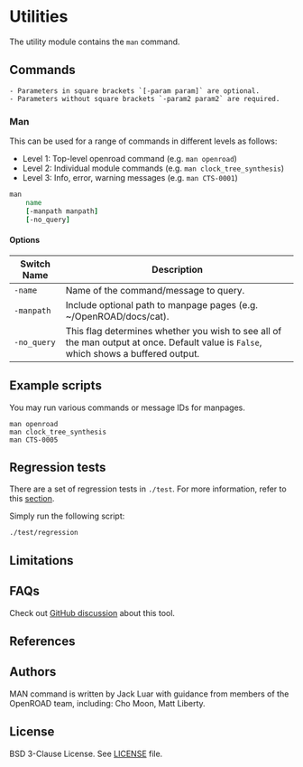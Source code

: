 # Utilities

The utility module contains the `man` command.

## Commands

```{note}
- Parameters in square brackets `[-param param]` are optional.
- Parameters without square brackets `-param2 param2` are required.
```

### Man

This can be used for a range of commands in different levels as follows:
- Level 1: Top-level openroad command (e.g. `man openroad`)
- Level 2: Individual module commands (e.g. `man clock_tree_synthesis`)
- Level 3: Info, error, warning messages (e.g. `man CTS-0001`)

```tcl
man
    name
    [-manpath manpath]
    [-no_query]
```

#### Options

| Switch Name | Description | 
| ----- | ----- |
| `-name` | Name of the command/message to query. |
| `-manpath` | Include optional path to manpage pages (e.g. ~/OpenROAD/docs/cat). |
| `-no_query` | This flag determines whether you wish to see all of the man output at once. Default value is `False`, which shows a buffered output. |

## Example scripts

You may run various commands or message IDs for manpages.
```
man openroad
man clock_tree_synthesis
man CTS-0005
```

## Regression tests

There are a set of regression tests in `./test`. For more information, refer to this [section](../../README.md#regression-tests).

Simply run the following script:

```shell
./test/regression
```

## Limitations

## FAQs

Check out
[GitHub discussion](https://github.com/The-OpenROAD-Project/OpenROAD/discussions/categories/q-a?discussions_q=category%3AQ%26A+utl) about this tool.

## References

## Authors

MAN command is written by Jack Luar with guidance from members of the OpenROAD team,
including: Cho Moon, Matt Liberty. 

## License

BSD 3-Clause License. See [LICENSE](../../LICENSE) file.
